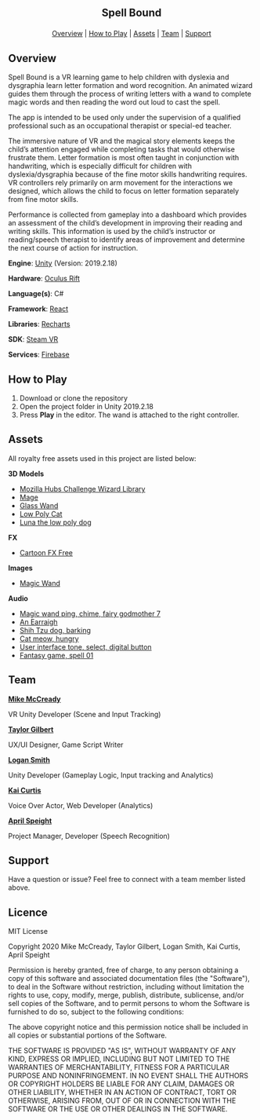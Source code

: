 ## <p align="center">Spell Bound</p>
<p align="center">
  <a href="https://github.com/lmaxsmith/dislexiaVR/blob/master/README.md#overview">Overview</a> | 
  <a href="https://github.com/lmaxsmith/dislexiaVR/blob/master/README.md#how-to-play">How to Play</a> |
  <a href="https://github.com/lmaxsmith/dislexiaVR/blob/master/README.md#assets">Assets</a> |
  <a href="https://github.com/lmaxsmith/dislexiaVR/blob/master/README.md#team">Team</a> | 
  <a href="https://github.com/lmaxsmith/dislexiaVR/blob/master/README.md#support">Support</a>
</p>

## Overview

Spell Bound is a VR learning game to help children with dyslexia and dysgraphia learn letter formation and word recognition. An animated wizard guides them through the process of writing letters with a wand to complete magic words and then reading the word out loud to cast the spell.

The app is intended to be used only under the supervision of a qualified professional such as an occupational therapist or special-ed teacher.

The immersive nature of VR and the magical story elements keeps the child’s attention engaged while completing tasks that would otherwise frustrate them. Letter formation is most often taught in conjunction with handwriting, which is especially difficult for children with dyslexia/dysgraphia because of the fine motor skills handwriting requires. VR controllers rely primarily on arm movement for the interactions we designed, which allows the child to focus on letter formation separately from fine motor skills.

Performance is collected from gameplay into a dashboard which provides an assessment of the child’s development in improving their reading and writing skills. This information is used by the child’s instructor or reading/speech therapist to identify areas of improvement and determine the next course of action for instruction.

**Engine**: [Unity](https://unity.com/) (Version: 2019.2.18)

**Hardware**: [Oculus Rift](https://www.oculus.com/)

**Language(s)**: C#

**Framework**: [React](https://reactjs.org/)

**Libraries**: [Recharts](http://recharts.org/en-US/)

**SDK**: [Steam VR](https://assetstore.unity.com/packages/tools/integration/steamvr-plugin-32647)

**Services**: [Firebase](https://firebase.google.com/)

## How to Play

1. Download or clone the repository
2. Open the project folder in Unity 2019.2.18
3. Press **Play** in the editor. The wand is attached to the right controller.

## Assets

All royalty free assets used in this project are listed below:

**3D Models**
- [Mozilla Hubs Challenge Wizard Library](https://sketchfab.com/3d-models/mozilla-hubs-challenge-wizards-library-36ce7f88393749caaed5d8b700f7b5d1)
- [Mage](https://sketchfab.com/3d-models/mage-1ffdf5ab5b154293b5393833bfb623af)
- [Glass Wand](https://sketchfab.com/3d-models/glass-wand-da8c68ccc4394de392c73cad7eb8a729)
- [Low Poly Cat](https://sketchfab.com/3d-models/low-poly-cat-2a590bd3d790418883451147470c12c4)
- [Luna the low poly dog](https://sketchfab.com/3d-models/luna-the-lowpoly-dog-61abe4aabd9d4cb5bfdd817b98e8ef06)

**FX**
- [Cartoon FX Free](https://assetstore.unity.com/packages/vfx/particles/cartoon-fx-free-109565)

**Images**
- [Magic Wand](https://www.flaticon.com/free-icon/magic-wand_867906?term=wand&page=1&position=24)

**Audio**
- [Magic wand ping, chime, fairy godmother 7](https://www.zapsplat.com/music/magic-wand-ping-chime-fairy-godmother-7/)
- [An Earraigh](https://freemusicarchive.org/genre/Celtic)
- [Shih Tzu dog, barking](https://www.zapsplat.com/music/shih-tzu-dog-barking-4/)
- [Cat meow, hungry](https://www.zapsplat.com/music/cat-meow-hungry/)
- [User interface tone, select, digital button](https://www.zapsplat.com/music/user-interface-tone-select-digital-button/)
- [Fantasy game, spell 01](https://www.zapsplat.com/music/fantasy-game-spell-01/)

## Team

[**Mike McCready**](https://www.twitter.com/mikemcready)

VR Unity Developer (Scene and Input Tracking)

[**Taylor Gilbert**](https://www.twitter.com/taylor_gilbert)

UX/UI Designer, Game Script Writer

[**Logan Smith**](https:www.twitter.com/cptnradbeard)

Unity Developer (Gameplay Logic, Input tracking and Analytics)

[**Kai Curtis**](https://www.instagram.com/codrakai)

Voice Over Actor, Web Developer (Analytics)

[**April Speight**](https://www.twitter.com/vogueandcode)

Project Manager, Developer (Speech Recognition)

## Support

Have a question or issue? Feel free to connect with a team member listed above.


## Licence

MIT License

Copyright 2020 Mike McCready, Taylor Gilbert, Logan Smith, Kai Curtis, April Speight

Permission is hereby granted, free of charge, to any person obtaining a copy of this software and associated documentation files (the "Software"), to deal in the Software without restriction, including without limitation the rights to use, copy, modify, merge, publish, distribute, sublicense, and/or sell copies of the Software, and to permit persons to whom the Software is furnished to do so, subject to the following conditions:

The above copyright notice and this permission notice shall be included in all copies or substantial portions of the Software.

THE SOFTWARE IS PROVIDED "AS IS", WITHOUT WARRANTY OF ANY KIND, EXPRESS OR IMPLIED, INCLUDING BUT NOT LIMITED TO THE WARRANTIES OF MERCHANTABILITY, FITNESS FOR A PARTICULAR PURPOSE AND NONINFRINGEMENT. IN NO EVENT SHALL THE AUTHORS OR COPYRIGHT HOLDERS BE LIABLE FOR ANY CLAIM, DAMAGES OR OTHER LIABILITY, WHETHER IN AN ACTION OF CONTRACT, TORT OR OTHERWISE, ARISING FROM, OUT OF OR IN CONNECTION WITH THE SOFTWARE OR THE USE OR OTHER DEALINGS IN THE SOFTWARE.